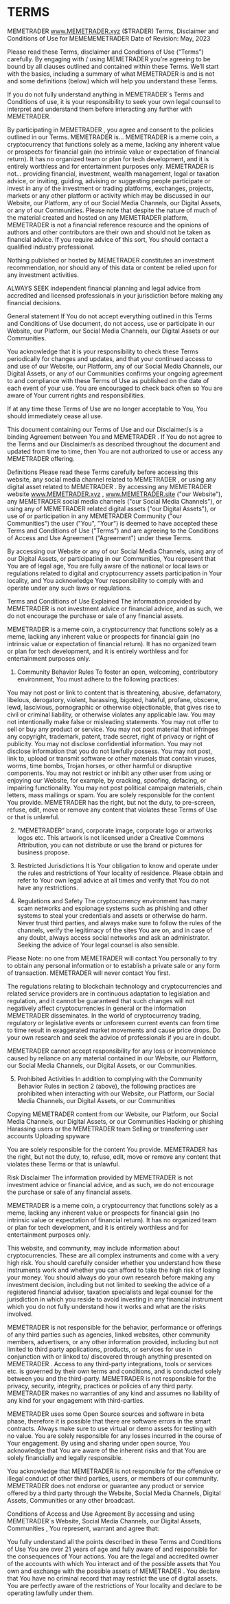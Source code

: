 # TERMS

MEMETRADER www.MEMETRADER.xyz ($TRADER)
Terms, Disclaimer and Conditions of Use for MEMEMEMETRADER
Date of Revision: May, 2023

Please read these Terms, disclaimer and Conditions of Use (“Terms”) carefully. By engaging with / using MEMETRADER you’re agreeing to be bound by all clauses outlined and contained within these Terms. We’ll start with the basics, including a summary of what MEMETRADER is and is not and some definitions (below) which will help you understand these Terms. 

If you do not fully understand anything in MEMETRADER´s Terms and Conditions of use, it is your responsibility to seek your own legal counsel to interpret and understand them before interacting any further with MEMETRADER. 

By participating in MEMETRADER , you agree and consent to the policies outlined in our Terms. 
MEMETRADER is… 
MEMETRADER is a meme coin, a cryptocurrency that functions solely as a meme, lacking any inherent value or prospects for financial gain (no intrinsic value or expectation of financial return). It has no organized team or plan for tech development, and it is entirely worthless and for entertainment purposes only.
MEMETRADER is not… 
providing financial, investment, wealth management, legal or taxation advice, or inviting, guiding, advising or suggesting people participate or invest in any of the investment or trading platforms, exchanges, projects, markets or any other platform or activity which may be discussed in our Website, our Platform, any of our Social Media Channels, our Digital Assets, or any of our Communities. Please note that despite the nature of much of the material created and hosted on any MEMETRADER platform, MEMETRADER is not a financial reference resource and the opinions of authors and other contributors are their own and should not be taken as financial advice. If you require advice of this sort, You should contact a qualified industry professional.

Nothing published or hosted by MEMETRADER constitutes an investment recommendation, nor should any of this data or content be relied upon for any investment activities. 

ALWAYS SEEK independent financial planning and legal advice from accredited and licensed professionals in your jurisdiction before making any financial decisions.  

General statement
If You do not accept everything outlined in this Terms and Conditions of Use document, do not access, use or participate in our Website, our Platform, our Social Media Channels, our Digital Assets or our Communities. 

You acknowledge that it is your responsibility to check these Terms periodically for changes and updates, and that your continued access to and use of our Website, our Platform, any of our Social Media Channels, our Digital Assets, or any of our Communities confirms your ongoing agreement to and compliance with these Terms of Use as published on the date of each event of your use. You are encouraged to check back often so You are aware of Your current rights and responsibilities. 

If at any time these Terms of Use are no longer acceptable to You, You should immediately cease all use.

This document containing our Terms of Use and our Disclaimer/s is a binding Agreement between You and MEMETRADER . If You do not agree to the Terms and our Disclaimer/s as described throughout the document and updated from time to time, then You are not authorized to use or access any MEMETRADER offering.

Definitions
Please read these Terms carefully before accessing this website, any social media channel related to MEMETRADER , or using any digital asset related to MEMETRADER . By accessing any MEMETRADER website www.MEMETRADER.xyz , www.MEMETRADER.site ("our Website"), any MEMETRADER social media channels ("our Social Media Channels"), or using any of MEMETRADER related digital assets ("our Digital Assets"), or use of or participation in any MEMETRADER Community ("our Communities") the user ("You", "Your") is deemed to have accepted these Terms and Conditions of Use ("Terms") and are agreeing to the Conditions of Access and Use Agreement (“Agreement") under these Terms. 

By accessing our Website or any of our Social Media Channels, using any of our Digital Assets, or participating in our Communities, You represent that You are of legal age, You are fully aware of the national or local laws or regulations related to digital and cryptocurrency assets participation in Your locality, and You acknowledge Your responsibility to comply with and operate under any such laws or regulations.



Terms and Conditions of Use Explained
The information provided by MEMETRADER is not investment advice or financial advice, and as such,  we do not encourage the purchase or sale of any financial assets. 

MEMETRADER is a meme coin, a cryptocurrency that functions solely as a meme, lacking any inherent value or prospects for financial gain (no intrinsic value or expectation of financial return). It has no organized team or plan for tech development, and it  is entirely worthless and for entertainment purposes only.

1. Community Behavior Rules 
To foster an open, welcoming, contributory environment, You must adhere to the following practices: 

You may not post or link to content that is threatening, abusive, defamatory, libelous, derogatory, violent, harassing, bigoted, hateful, profane, obscene, lewd, lascivious, pornographic or otherwise objectionable, that gives rise to civil or criminal liability, or otherwise violates any applicable law. 
You may not intentionally make false or misleading statements.
You may not offer to sell or buy any product or service. 
You may not post material that infringes any copyright, trademark, patent, trade secret, right of privacy or right of publicity. 
You may not disclose confidential information. 
You may not disclose information that you do not lawfully possess.
You may not post, link to, upload or transmit software or other materials that contain viruses, worms, time bombs, Trojan horses, or other harmful or disruptive components. 
You may not restrict or inhibit any other user from using or enjoying our Website, for example, by cracking, spoofing, defacing, or impairing functionality. 
You may not post political campaign materials, chain letters, mass mailings or spam. 
You are solely responsible for the content You provide. MEMETRADER has the right, but not the duty, to pre-screen, refuse, edit, move or remove any content that violates these Terms of Use or that is unlawful.

2. “MEMETRADER” brand, corporate image, corporate logo or artworks logos etc. 
This artwork is not licensed under a Creative Commons Attribution, you can not distribute or use the brand or pictures for business propose.
3. Restricted Jurisdictions 
It is Your obligation to know and operate under the rules and restrictions of Your locality of residence. Please obtain and refer to Your own legal advice at all times and verify that You do not have any restrictions.

4. Regulations and Safety 
The cryptocurrency environment has many scam networks and espionage systems such as phishing and other systems to steal your credentials and assets or otherwise do harm. Never trust third parties, and always make sure to follow the rules of the channels, verify the legitimacy of the sites You are on, and in case of any doubt, always access social networks and ask an administrator. Seeking the advice of Your legal counsel is also sensible. 

Please Note: no one from MEMETRADER will contact You personally to try to obtain any personal information or to establish a private sale or any form of transaction. MEMETRADER will never contact You first.

The regulations relating to blockchain technology and cryptocurrencies and related service providers are in continuous adaptation to legislation and regulation, and it cannot be guaranteed that such changes will not negatively affect cryptocurrencies in general or the information MEMETRADER disseminates. In the world of cryptocurrency trading, regulatory or legislative events or unforeseen current events can from time to time result in exaggerated market movements and cause price drops. Do your own research and seek the advice of professionals if you are in doubt. 

MEMETRADER cannot accept responsibility for any loss or inconvenience caused by reliance on any material contained in our Website, our Platform, our Social Media Channels, our Digital Assets, or our Communities.  

5. Prohibited Activities
In addition to complying with the Community Behavior Rules in section 2 (above), the following practices are prohibited when interacting with our Website, our Platform, our Social Media Channels, our  Digital Assets, or our Communities

Copying MEMETRADER content from our Website, our Platform, our Social Media Channels, our  Digital Assets, or our Communities
Hacking or phishing
Harassing users or the MEMETRADER team
Selling or transferring user accounts
Uploading spyware


You are solely responsible for the content You provide. MEMETRADER has the right, but not the duty, to, refuse, edit, move or remove any content that violates these Terms or that is unlawful.



Risk Disclaimer 
The information provided by MEMETRADER is not investment advice or financial advice, and as such,  we do not encourage the purchase or sale of any financial assets. 

MEMETRADER is a meme coin, a cryptocurrency that functions solely as a meme, lacking any inherent value or prospects for financial gain (no intrinsic value or expectation of financial return). It has no organized team or plan for tech development, and it  is entirely worthless and for entertainment purposes only.


This website, and community, may include information about cryptocurrencies. These are all complex instruments and come with a very high risk. You should carefully consider whether you understand how these instruments work and whether you can afford to take the high risk of losing your money. You should always do your own research before making any investment decision, including but not limited to seeking the advice of a registered financial advisor, taxation specialists and legal counsel for the jurisdiction in which you reside to avoid investing in any financial instrument which you do not fully understand how it works and what are the risks involved.

MEMETRADER is not responsible for the behavior, performance or offerings of any third parties such as agencies, linked websites, other community members, advertisers, or any other information provided, including but not limited to third party applications, products, or services for use in conjunction with or linked to/ discovered through anything presented on MEMETRADER . Access to any third-party integrations, tools or services etc. is governed by their own terms and conditions, and is conducted solely between you and the third-party. MEMETRADER is not responsible for the privacy, security, integrity, practices or policies of any third party. MEMETRADER makes no warranties of any kind and assumes no liability of any kind for your engagement with third-parties. 

MEMETRADER  uses some Open Source sources and software in beta phase, therefore it is possible that there are software errors in the smart contracts. Always make sure to use virtual or demo assets for testing with no value. You are solely responsible for any losses incurred in the course of Your engagement. By using and sharing under open source, You acknowledge that You are aware of the inherent risks and that You are solely financially and legally responsible. 

You acknowledge that MEMETRADER is not responsible for the offensive or illegal conduct of other third parties, users, or members of our community. MEMETRADER does not endorse or guarantee any product or service offered by a third party through the Website,  Social Media Channels, Digital Assets, Communities or any other broadcast.

Conditions of Access and Use Agreement
By accessing and using MEMETRADER´s Website,  Social Media Channels, our Digital Assets, Communities , You represent, warrant and agree that: 

You fully understand all the points described in these Terms and Conditions of Use 
You are over 21 years of age and fully aware of and responsible for the consequences of Your actions. 
You are the legal and accredited owner of the accounts with which You interact and of the possible assets that You own and exchange with the possible assets of MEMETRADER . 
You declare that You have no criminal record that may restrict the use of digital assets. 
You are perfectly aware of the restrictions of Your locality and declare to be operating lawfully under them.









